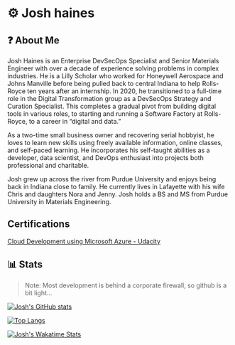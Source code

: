 # ⚙️ Josh haines

## ❓ About Me

Josh Haines is an Enterprise DevSecOps Specialist and Senior Materials Engineer with over a decade of experience solving problems in complex industries. He is a Lilly Scholar who worked for Honeywell Aerospace and Johns Manville before being pulled back to central Indiana to help Rolls-Royce ten years after an internship. In 2020, he transitioned to a full-time role in the Digital Transformation group as a DevSecOps Strategy and Curation Specialist. This completes a gradual pivot from building digital tools in various roles, to starting and running a Software Factory at Rolls-Royce, to a career in “digital and data.”

As a two-time small business owner and recovering serial hobbyist, he loves to learn new skills using freely available information, online classes, and self-paced learning. He incorporates his self-taught abilities as a developer, data scientist, and DevOps enthusiast into projects both professional and charitable.

Josh grew up across the river from Purdue University and enjoys being back in Indiana close to family. He currently lives in Lafayette with his wife Chris and daughters Nora and Jenny. Josh holds a BS and MS from Purdue University in Materials Engineering.

## Certifications

[Cloud Development using Microsoft Azure - Udacity](https://confirm.udacity.com/Z2XKMDDC)

## 📊 Stats

>Note: Most development is behind a corporate firewall, so github is a bit light...
>
[![Josh's GitHub stats](https://github-readme-stats.vercel.app/api?username=jdhaines&show_icons=true&theme=synthwave)](http://JoshHaines.com)

[![Top Langs](https://github-readme-stats.vercel.app/api/top-langs/?username=jdhaines&theme=synthwave)](http://JoshHaines.com)

[![Josh's Wakatime Stats](https://github-readme-stats.vercel.app/api/wakatime?username=jdhaines&layout=compact&theme=synthwave)](http://JoshHaines.com)
